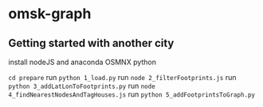 # omsk-graph

## Getting started with another city

install nodeJS and anaconda OSMNX python

`cd prepare`
run `python 1_load.py`
run `node 2_filterFootprints.js`
run `python 3_addLatLonToFootprints.py`
run `node 4_findNearestNodesAndTagHouses.js`
run `python 5_addFootprintsToGraph.py`